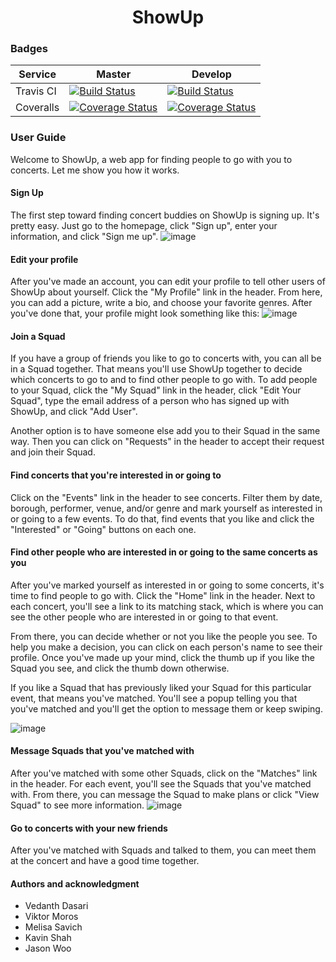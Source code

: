 <h1 align="center">ShowUp</h1>

### Badges
|  Service  | Master | Develop |
|-----------|--------|---------|
| Travis CI | [![Build Status](https://travis-ci.com/gcivil-nyu-org/fall2019-cs-gy-6063-team-debug_entities.svg?branch=master)](https://travis-ci.com/gcivil-nyu-org/fall2019-cs-gy-6063-team-debug_entities) | [![Build Status](https://travis-ci.com/gcivil-nyu-org/fall2019-cs-gy-6063-team-debug_entities.svg?branch=develop)](https://travis-ci.com/gcivil-nyu-org/fall2019-cs-gy-6063-team-debug_entities) |
| Coveralls | [![Coverage Status](https://coveralls.io/repos/github/gcivil-nyu-org/fall2019-cs-gy-6063-team-debug_entities/badge.svg?branch=master&service=github)](https://coveralls.io/github/gcivil-nyu-org/fall2019-cs-gy-6063-team-debug_entities?branch=master) | [![Coverage Status](https://coveralls.io/repos/github/gcivil-nyu-org/fall2019-cs-gy-6063-team-debug_entities/badge.svg?branch=develop&service=github)](https://coveralls.io/github/gcivil-nyu-org/fall2019-cs-gy-6063-team-debug_entities?branch=develop) |

### User Guide
Welcome to ShowUp, a web app for finding people to go with you to concerts. Let me show you how it works.

#### Sign Up
The first step toward finding concert buddies on ShowUp is signing up. It's pretty easy. Just go to the homepage, click "Sign up", enter your information, and click "Sign me up".
![image](https://user-images.githubusercontent.com/13837978/70487820-955c7c80-1ac4-11ea-887b-1638c195d3a0.png)

#### Edit your profile
After you've made an account, you can edit your profile to tell other users of ShowUp about yourself. Click the "My Profile" link in the header. From here, you can add a picture, write a bio, and choose your favorite genres. After you've done that, your profile might look something like this:
![image](https://user-images.githubusercontent.com/13837978/70487904-d18fdd00-1ac4-11ea-8129-a657dced2024.png)

#### Join a Squad
If you have a group of friends you like to go to concerts with, you can all be in a Squad together. That means you'll  use ShowUp together to decide which concerts to go to and to find other people to go with. To add people to your Squad, click the "My Squad" link in the header, click "Edit Your Squad", type the email address of a person who has signed up with ShowUp, and click "Add User".

Another option is to have someone else add you to their Squad in the same way. Then you can click on "Requests" in the header to accept their request and join their Squad.

#### Find concerts that you're interested in or going to
Click on the "Events" link in the header to see concerts. Filter them by date, borough, performer, venue, and/or genre and mark yourself as interested in or going to a few events. To do that, find events that you like and click the "Interested" or "Going" buttons on each one.

#### Find other people who are interested in or going to the same concerts as you
After you've marked yourself as interested in or going to some concerts, it's time to find people to go with. Click the "Home" link in the header. Next to each concert, you'll see a link to its matching stack, which is where you can see the other people who are interested in or going to that event.

From there, you can decide whether or not you like the people you see. To help you make a decision, you can click on each person's name to see their profile. Once you've made up your mind, click the thumb up if you like the Squad you see, and click the thumb down otherwise.

If you like a Squad that has previously liked your Squad for this particular event, that means you've matched. You'll see a popup telling you that you've matched and you'll get the option to message them or keep swiping.

![image](https://user-images.githubusercontent.com/13837978/70492336-13735000-1ad2-11ea-85e6-988a56036c07.png)

#### Message Squads that you've matched with
After you've matched with some other Squads, click on the "Matches" link in the header. For each event, you'll see the Squads that you've matched with. From there, you can message the Squad to make plans or click "View Squad" to see more information.
![image](https://user-images.githubusercontent.com/13837978/70492546-c348bd80-1ad2-11ea-9288-9c4ce13f1e5b.png)

#### Go to concerts with your new friends
After you've matched with Squads and talked to them, you can meet them at the concert and have a good time together.

#### Authors and acknowledgment
* Vedanth Dasari
* Viktor Moros
* Melisa Savich
* Kavin Shah
* Jason Woo
